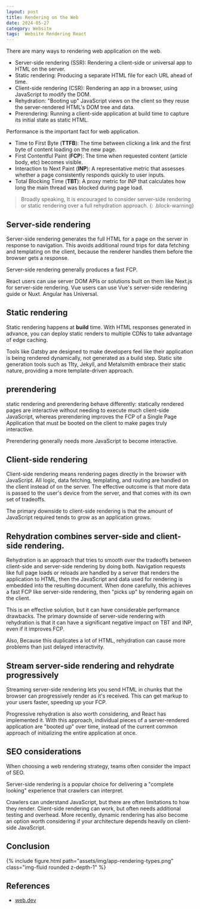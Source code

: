 ```yaml
---
layout: post
title: Rendering on the Web
date: 2024-05-27
category: Website
tags:  Website Rendering React
---
```


There are many ways to rendering web application on the web. 
- Server-side rendering (SSR): Rendering a client-side or universal app to HTML on the server.
- Static rendering: Producing a separate HTML file for each URL ahead of time. 
- Client-side rendering (CSR): Rendering an app in a browser, using JavaScript to modify the DOM.
- Rehydration: "Booting up" JavaScript views on the client so they reuse the server-rendered HTML's DOM tree and data.
- Prerendering: Running a client-side application at build time to capture its initial state as static HTML.

Performance is the important fact for web application.
- Time to First Byte (**TTFB**): The time between clicking a link and the first byte of content loading on the new page.
- First Contentful Paint (**FCP**): The time when requested content (article body, etc) becomes visible.
- Interaction to Next Paint (**INP**): A representative metric that assesses whether a page consistently responds quickly to user inputs.
- Total Blocking Time (**TBT**): A proxy metric for INP that calculates how long the main thread was blocked during page load.

> Broadly speaking, It is encouraged to consider server-side rendering or static rendering over a full rehydration approach.
{: .block-warning}


## Server-side rendering
Server-side rendering generates the full HTML for a page on the server in response to navigation. 
This avoids additional round trips for data fetching and templating on the client, because the renderer handles them before the browser gets a response.

Server-side rendering generally produces a fast FCP.

React users can use server DOM APIs or solutions built on them like Next.js for server-side rendering. Vue users can use Vue's server-side rendering guide or Nuxt. Angular has Universal. 

## Static rendering
Static rendering happens at **build** time. With HTML responses generated in advance, you can deploy static renders to multiple CDNs to take advantage of edge caching.

Tools like Gatsby are designed to make developers feel like their application is being rendered dynamically, not generated as a build step. Static site generation tools such as 11ty, Jekyll, and Metalsmith embrace their static nature, providing a more template-driven approach.


## prerendering
static rendering and prerendering behave differently: statically rendered pages are interactive without needing to execute much client-side JavaScript, whereas prerendering improves the FCP of a Single Page Application that must be booted on the client to make pages truly interactive.

Prerendering generally needs more JavaScript to become interactive.

## Client-side rendering
Client-side rendering means rendering pages directly in the browser with JavaScript. All logic, data fetching, templating, and routing are handled on the client instead of on the server. The effective outcome is that more data is passed to the user's device from the server, and that comes with its own set of tradeoffs.

The primary downside to client-side rendering is that the amount of JavaScript required tends to grow as an application grows.


## Rehydration combines server-side and client-side rendering.

Rehydration is an approach that tries to smooth over the tradeoffs between client-side and server-side rendering by doing both. Navigation requests like full page loads or reloads are handled by a server that renders the application to HTML, then the JavaScript and data used for rendering is embedded into the resulting document. When done carefully, this achieves a fast FCP like server-side rendering, then "picks up" by rendering again on the client. 

This is an effective solution, but it can have considerable performance drawbacks.
The primary downside of server-side rendering with rehydration is that it can have a significant negative impact on TBT and INP, even if it improves FCP. 

Also, Because this duplicates a lot of HTML, rehydration can cause more problems than just delayed interactivity.

## Stream server-side rendering and rehydrate progressively
Streaming server-side rendering lets you send HTML in chunks that the browser can progressively render as it's received. This can get markup to your users faster, speeding up your FCP.

Progressive rehydration is also worth considering, and React has implemented it. With this approach, individual pieces of a server-rendered application are "booted up" over time, instead of the current common approach of initializing the entire application at once. 

## SEO considerations
When choosing a web rendering strategy, teams often consider the impact of SEO. 

Server-side rendering is a popular choice for delivering a "complete looking" experience that crawlers can interpret.

Crawlers can understand JavaScript, but there are often limitations to how they render. Client-side rendering can work, but often needs additional testing and overhead. More recently, dynamic rendering has also become an option worth considering if your architecture depends heavily on client-side JavaScript.

## Conclusion

{% include figure.html path="assets/img/app-rendering-types.png" class="img-fluid rounded z-depth-1" %}

## References

- [web.dev](https://web.dev/articles/rendering-on-the-web#seo-considerations)